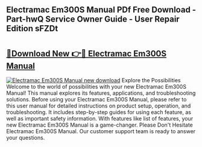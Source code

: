 ## Electramac Em300S Manual PDf Free Download - Part-hwQ Service Owner Guide - User Repair Edition sFZDt

# <h2><a href="http://bc52313.oget.top/?id=Electramac+Em300S+Manual">🔗Download New 👉🔴 Electramac Em300S Manual</a></h2>

[![Electramac Em300S Manual new download](https://i.imgur.com/5g1atiW.png)](http://bc52313.oget.top/?id=Electramac+Em300S+Manual)
Explore the Possibilities Welcome to the world of possibilities with your new Electramac Em300S Manual! This manual explores its features, applications, and troubleshooting solutions. Before using your Electramac Em300S Manual, please refer to this user manual for detailed instructions on product setup, operation, and troubleshooting. It includes step-by-step guides for using each feature, as well as important safety information. With features like list of features, your new Electramac Em300S Manual is a game-changer. Please Don't Hesitate Electramac Em300S Manual. Our customer support team is ready to answer your questions.
